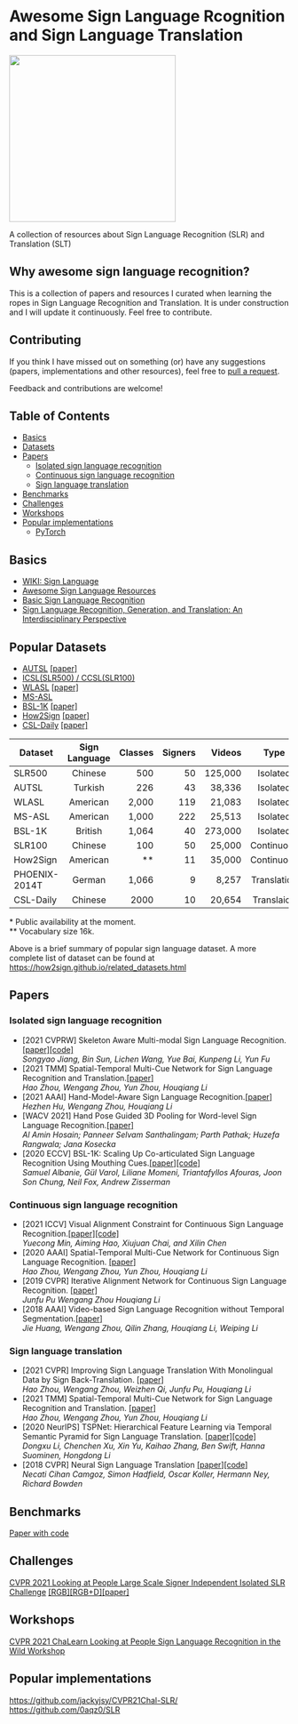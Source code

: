 # Awesome Sign Language Rcognition and Sign Language Translation
<img src="img/sign_85_256.gif" width = "300">

A collection of resources about Sign Language Recognition (SLR) and Translation (SLT)

## Why awesome sign language recognition?
This is a collection of papers and resources I curated when learning the ropes in Sign Language Recognition and Translation. It is under construction and I will update it continuously. Feel free to contribute.

## Contributing
If you think I have missed out on something (or) have any suggestions (papers, implementations and other resources), feel free to [pull a request](https://github.com/jackyjsy/awesome-sign-language-recognition/pulls).

Feedback and contributions are welcome!

## Table of Contents
- [Basics](#basics)
- [Datasets](#popular-datasets)
- [Papers](#papers)
  - [Isolated sign language recognition](#isolated-sign-language-recognition)
  - [Continuous sign language recognition](#Continous-sign-language-recognition)
  - [Sign language translation](#sign-language-translation)
- [Benchmarks](#Benchmarks)
- [Challenges](#Challenges)
- [Workshops](#workshops) 
- [Popular implementations](#popular-implementations)
  - [PyTorch](#pytorch)
  <!-- - [TensorFlow](#tensorflow) -->
  <!-- - [Torch](#Torch) -->
  <!-- - [Others](#others) -->
<!-- - [Blog posts](#blogposts) -->

## Basics
- [WIKI: Sign Language](https://en.wikipedia.org/wiki/Sign_language)    
- [Awesome Sign Language Resources](https://github.com/surdoparasurdo/awesome-sign-language)   
- [Basic Sign Language Recognition](https://towardsdatascience.com/sign-language-recognition-using-deep-learning-6549268c60bd)   
- [Sign Language Recognition, Generation, and Translation:
An Interdisciplinary Perspective](https://arxiv.org/abs/1908.08597)
## Popular Datasets
- [AUTSL](https://chalearnlap.cvc.uab.cat/dataset/40/description/) [[paper]](https://arxiv.org/abs/2008.00932)
- [ICSL(SLR500) / CCSL(SLR100)](http://home.ustc.edu.cn/~pjh/openresources/cslr-dataset-2015/index.html)
- [WLASL](https://dxli94.github.io/WLASL/) [[paper]](https://arxiv.org/abs/1910.11006)
- [MS-ASL](https://www.microsoft.com/en-us/research/project/ms-asl/)
- [BSL-1K](https://www.robots.ox.ac.uk/~vgg/research/bsl1k/) [[paper]](https://arxiv.org/abs/2007.12131)
- [How2Sign](https://how2sign.github.io/) [[paper]](https://openaccess.thecvf.com/content/CVPR2021/html/Duarte_How2Sign_A_Large-Scale_Multimodal_Dataset_for_Continuous_American_Sign_Language_CVPR_2021_paper.html)   
- [CSL-Daily](http://home.ustc.edu.cn/~zhouh156/dataset/csl-daily/) [[paper]](https://arxiv.org/abs/2105.12397)

| Dataset  | Sign Language | Classes | Signers | Videos | Type | Modalities | Year | Avail. * |
| ------------- | :-----------: | -: | -: | -: | :-: | :-: | :-: | :-: | 
| SLR500  | Chinese   | 500 | 50 | 125,000 | Isolated | RGB+D | 2016 | Yes |
| AUTSL   | Turkish   | 226 | 43 | 38,336 | Isolated | RGB+D | 2020 | Yes |
| WLASL   | American  | 2,000 | 119 | 21,083 | Isolated | RGB | 2020 | Yes |
| MS-ASL  | American  | 1,000 | 222 | 25,513 | Isolated | RGB | 2019 | No |
| BSL-1K  | British   | 1,064| 40 | 273,000 | Isolated | RGB | 2021 | No |
| SLR100  | Chinese   | 100 | 50 | 25,000 | Continuous | RGB+D | 2016 | Yes |
| How2Sign  | American   | \*\* | 11 | 35,000 | Continuous | RGB+D | 2021 | Yes |
| PHOENIX-2014T | German | 1,066 | 9 | 8,257 | Translation | RGB | 2014 | Yes |
| CSL-Daily | Chinese | 2000 | 10 | 20,654 | Translaion | RGB | 2021 |

\* Public availability at the moment.   
\*\* Vocabulary size 16k.

Above is a brief summary of popular sign language dataset. A more complete list of dataset can be found at https://how2sign.github.io/related_datasets.html

## Papers

### Isolated sign language recognition
- [2021 CVPRW] Skeleton Aware Multi-modal Sign Language Recognition.[[paper]](https://openaccess.thecvf.com/content/CVPR2021W/ChaLearn/papers/Jiang_Skeleton_Aware_Multi-Modal_Sign_Language_Recognition_CVPRW_2021_paper.pdf)[[code]](https://github.com/jackyjsy/CVPR21Chal-SLR/)  
  *Songyao Jiang, Bin Sun, Lichen Wang, Yue Bai, Kunpeng Li, Yun Fu*
- [2021 TMM] Spatial-Temporal Multi-Cue Network for Sign Language Recognition and Translation.[[paper]](https://ieeexplore.ieee.org/abstract/document/9354538/)    
  *Hao Zhou, Wengang Zhou, Yun Zhou, Houqiang Li*
- [2021 AAAI] Hand-Model-Aware Sign Language Recognition.[[paper]](https://ojs.aaai.org/index.php/AAAI/article/view/16247)    
  *Hezhen Hu, Wengang Zhou, Houqiang Li*   
- [WACV 2021] Hand Pose Guided 3D Pooling for Word-level Sign Language Recognition.[[paper]](https://openaccess.thecvf.com/content/WACV2021/papers/Hosain_Hand_Pose_Guided_3D_Pooling_for_Word-Level_Sign_Language_Recognition_WACV_2021_paper.pdf)   
  *Al Amin Hosain; Panneer Selvam Santhalingam; Parth Pathak; Huzefa Rangwala; Jana Kosecka*   
- [2020 ECCV] BSL-1K: Scaling Up Co-articulated Sign Language Recognition Using Mouthing Cues.[[paper]](https://arxiv.org/abs/2007.12131)[[code]](https://github.com/gulvarol/bsl1k)   
  *Samuel Albanie, Gül Varol, Liliane Momeni, Triantafyllos Afouras, Joon Son Chung, Neil Fox, Andrew Zisserman*
### Continuous sign language recognition
- [2021 ICCV] Visual Alignment Constraint for Continuous Sign Language Recognition.[[paper]](https://arxiv.org/abs/2104.02330)[[code]](https://github.com/ycmin95/VAC_CSLR)   
  *Yuecong Min, Aiming Hao, Xiujuan Chai, and Xilin Chen*  
- [2020 AAAI] Spatial-Temporal Multi-Cue Network for Continuous Sign Language Recognition. [[paper]](https://arxiv.org/abs/2002.03187)   
  *Hao Zhou, Wengang Zhou, Yun Zhou, Houqiang Li*
- [2019 CVPR] Iterative Alignment Network for Continuous Sign Language Recognition. [[paper]](https://openaccess.thecvf.com/content_CVPR_2019/papers/Pu_Iterative_Alignment_Network_for_Continuous_Sign_Language_Recognition_CVPR_2019_paper.pdf)   
  *Junfu Pu Wengang Zhou Houqiang Li*
- [2018 AAAI] Video-based Sign Language Recognition without Temporal Segmentation.[[paper]](https://arxiv.org/abs/1801.10111)   
  *Jie Huang, Wengang Zhou, Qilin Zhang, Houqiang Li, Weiping Li*
<!-- - [ICCV 2021] Self-Mutual Distillation Learning for Continuous Sign Language Recognition.
  *Aiming Hao, Yuecong Min, and Xilin Chen* -->

### Sign language translation
- [2021 CVPR] Improving Sign Language Translation With Monolingual Data by Sign Back-Translation. [[paper]](https://arxiv.org/abs/2105.12397)   
  *Hao Zhou, Wengang Zhou, Weizhen Qi, Junfu Pu, Houqiang Li*
- [2021 TMM] Spatial-Temporal Multi-Cue Network for Sign Language Recognition and Translation. [[paper]](https://ieeexplore.ieee.org/abstract/document/9354538/)   
  *Hao Zhou, Wengang Zhou, Yun Zhou, Houqiang Li*
- [2020 NeurIPS] TSPNet: Hierarchical Feature Learning via Temporal Semantic Pyramid for Sign Language Translation. [[paper]](https://arxiv.org/pdf/2010.05468v1.pdf)[[code]](https://github.com/verashira/TSPNet)   
  *Dongxu Li, Chenchen Xu, Xin Yu, Kaihao Zhang, Ben Swift, Hanna Suominen, Hongdong Li*
- [2018 CVPR] Neural Sign Language Translation [[paper]](https://openaccess.thecvf.com/content_cvpr_2018/papers/Camgoz_Neural_Sign_Language_CVPR_2018_paper.pdf)[[code]](https://github.com/neccam/nslt)   
  *Necati Cihan Camgoz, Simon Hadfield, Oscar Koller, Hermann Ney, Richard Bowden*
## Benchmarks
[Paper with code](https://paperswithcode.com/task/sign-language-recognition)

## Challenges
[CVPR 2021 Looking at People Large Scale Signer Independent Isolated SLR Challenge](https://chalearnlap.cvc.uab.cat/challenge/43/description/) [[RGB]](https://competitions.codalab.org/competitions/27901)[[RGB+D]](https://competitions.codalab.org/competitions/27902)[[paper]](https://openaccess.thecvf.com/content/CVPR2021W/ChaLearn/papers/Sincan_ChaLearn_LAP_Large_Scale_Signer_Independent_Isolated_Sign_Language_Recognition_CVPRW_2021_paper.pdf)

## Workshops
[CVPR 2021 ChaLearn Looking at People Sign Language Recognition in the Wild Workshop](https://chalearnlap.cvc.uab.cat/workshop/42/description/)

## Popular implementations
https://github.com/jackyjsy/CVPR21Chal-SLR/    
https://github.com/0aqz0/SLR